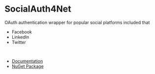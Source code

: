 SocialAuth4Net
==============
OAuth authentication wrapper for popular social platforms included that 
<ul>
<li>Facebook</li>
<li>LinkedIn</li>
<li>Twitter</li> 
</ul>
<br/>
<ul>
<li><a href="https://github.com/ziyasal/SocialAuth4Net/wiki">Documentation</a></li>
<li><a href="https://nuget.org/packages/SocialAuth4Net">NuGet Package</a></li>
</ul>